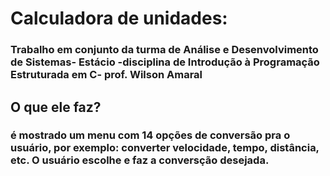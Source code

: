 # Calculadora de unidades:
### Trabalho em conjunto da turma de Análise e Desenvolvimento de Sistemas- Estácio -disciplina de Introdução à Programação Estruturada em C- prof. Wilson Amaral
## O que ele faz?
### é mostrado um menu com 14 opções de conversão pra o usuário, por exemplo: converter velocidade, tempo, distância, etc. O usuário escolhe e faz a conversção desejada.

